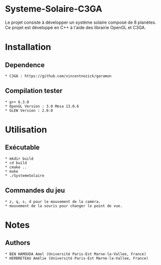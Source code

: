 Systeme-Solaire-C3GA
====================

Le projet consiste à développer un système solaire composé de 8 planètes.
Ce projet est développé en C++ à l'aide des librairie OpenGL et C3GA.

Installation
============

## Dependence
	* C3GA : https://github.com/vincentnozick/garamon

## Compilation tester
    * g++ 6.3.0
    * OpenGL Version : 3.0 Mesa 13.0.6
    * GLEW Version : 2.0.0

Utilisation
===========

## Exécutable
    * mkdir build
    * cd build
    * cmake ..
    * make
    * ./SystemeSolaire

## Commandes du jeu
	* z, q, s, d pour le mouvement de la caméra.
	* mouvement de la souris pour changer le point de vue.

Notes
=====

## Authors
    * BEN HAMOUDA Amel (Université Paris-Est Marne-la-Vallee, France)
    * HERBRETEAU Amélie (Université Paris-Est Marne-la-Vallee, France)
